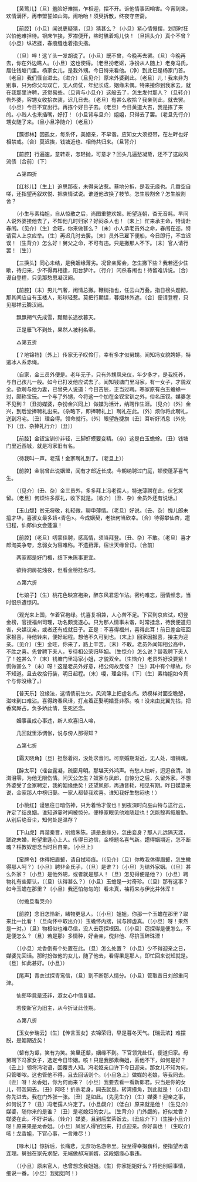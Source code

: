 <!-- { "loadSidebar": true } -->
　　【黄莺儿】〔旦〕羞脸好难揣，乍相迎，摆不开。诉他情事因咱害。今宵到来，欢情满怀，再申盟誓如山海。闹咍咍！须臾拆散，终夜守空斋。 

　　【前腔】〔小旦〕闻说更疑猜，〔旦〕猜甚么？〔小旦〕紧心情慢摆，划那时狂兴怕他难担待。银床乍挨，罗襟便开，些时醮着鸡儿快！〔旦摇头介〕真个不曾？〔小旦〕纵迟捱，春痕缝也着指尖揩。 

　　（〔旦〕啐！这丫头一发胡说了。〔小旦〕既不曾，今晚再去罢。〔旦〕今晚再去，你在外边瞧人。〔小旦〕这也使得。〔老旦扮老妪，净扮从人随上〕老身冯氏，居住钱塘门里。杨家女儿，是我外甥。今日特来看他。〔净〕到此已是杨家门首。〔老旦〕我们径自进去。〔进介〕〔旦见介〕原来外婆到此。〔老旦〕儿！我来非为别事，只为你父母双亡，无人倚仗，年纪长成，姻缘未偶。特来接你到我家去，就在我那里许聘，还觉易些。〔旦背与小旦介〕这般去了，怎生发付那人？〔旦转介〕告外婆，容甥女收拾衣装，迟几日去。〔老旦〕有甚么收拾？我亲到此，就去罢。〔小旦〕今日不宜出行。再拣个好日子去。〔老旦〕今日黄道大吉，我是拣了来的。小贱人也来插嘴，好打！〔小旦背与旦介〕姐姐，只得去了罢。〔老旦先行介〕甥女随了来。〔旦小旦净随介〕〔老旦〕） 

　　【簇御林】因孤女，每系怀，美姻亲，不早谐。应知女大须担带，在左畔也好相禁戒。〔合〕莫迟挨，钱塘近也、相倚共归来。〔旦背介〕 

　　【前腔】行遍速，意转乖，怎轻抛，可意才？回头几遍愁凝黛，还不了这段风流债〔合前〕〔下〕 

　　△第四折 

　　【红衫儿】〔生上〕追思那夜，未得亲沾惹。蓦地分拆，是我无缘也。几番空自嗟，还指望再叙欢悦、把衷情试说。谁道他改换了枝节。怎生般割舍？怎生般割舍？ 

　　（小生与素梅姐，自从惊散之后，尚图重整欢娱。盼望连朝，杳无音耗。早间人说外婆接他去了，不知他几时归家？好闷杀人也！〔末上〕忙来承主命，特请赴春闱。〔见介〕〔生〕金旺，你来做甚么？〔末〕小人承老员外之命，春闱在迩，特请官人上京应举。〔生〕再迟几时去罢。〔末〕员外已雇下便船，今日即行，不宜迟误！〔生背介〕怎么好！舅父之命，不可有违。只是撇那人不下。〔末〕官人请行罢！〔生〕） 

　　【三换头】同心未结，是我姻缘薄劣。况曾亲厮会，怎生撇下些？我若还少住歇，待归来，少不得再相逢，阳台梦叶。〔行介〕闪杀春闱也！待留难诉说。〔合〕谩自登程，只见那愁思凝汉阙。 

　　【前腔】〔末〕男儿气奢，闲情总撇。鞭梢指也，任云山万叠。指日榜头题彻，那其间应自有玉楼人，彩球轻惹。莫把行期误，暮烟林外遮。〔合〕便请登程，只见那祥云腾汉阙。 

　　飘飘朔气先成雪，黯黯长途欲暮天。 

　　正是雁飞不到处，果然人被利名牵。 

　　△第五折 

　　【？地锦裆】〔外上〕传家无子叹伶仃，幸有多才似舅甥。闻知冯女貌娉婷，特遣冰人系赤绳。 

　　（自家，金三员外便是。老年无子，只有外甥凤来仪，年少多才，是我抚养，与自己孩儿一般。如今已打发他应试去了。闻知钱塘门里冯家，有一女子，才貌双全。欲聘与他为妻，已曾央人说道：今日吉辰，正当过聘。寒家原有白玉蟾蜍一对，颇称宝玩。一个与了外甥，今将这一个加在金钗宝钏之外，俗名压钗。媒婆怎不见到？〔丑扮媒婆，杂扮金兴同上〕做媒为活计，纳聘作生涯。〔见介〕〔外〕金兴，到后堂捧聘礼出来。〔杂略下，即捧聘礼上〕聘礼在此。〔外〕烦你将此聘礼，送到冯宅。〔丑〕理会得。领命就行。〔外〕眼望旌捷旗〔丑〕耳听好消息〔外先下〕〔丑、杂捧礼行介〕〔丑〕） 

　　【前腔】金钗宝钏价非轻，三脚虾蟆要变精。〔杂〕这是白玉蟾蜍。〔丑〕钱塘门里近西城，就是冯家旧有名。 

　　（待我叫一声。老孺！金家聘礼到了。〔老旦上〕） 

　　【前腔】金翁曾此说姻盟，闻有才郎近长成。今朝纳聘过门庭，顿使蓬茅喜气生。 

　　（〔见介〕〔丑、杂〕金三员外，多多拜上冯老孺人，特送薄聘在此，伏乞笑留。〔老旦〕何烦许多厚礼，收下就是。〔收介〕〔丑、杂〕金员外还有说话。） 

　　【玉山颓】贫无将敬，礼轻微，聊申薄情。〔老旦〕好说。〔丑、杂〕愧儿郎未擅才华，喜淑女最多娇<青色>。今成姻契，老拙何当欣幸。〔合〕待得攀仙杏，趱归程，仙郎仙女会蓬瀛！ 

　　【前腔】〔老旦〕叨蒙佳聘，感高情，须当拜登。〔丑、杂〕不敢。〔老旦〕喜才郎洵美争夸，念弱女为容难称。不遗葑菲，宿世天缘曾订。〔合前〕 

　　两家都是好门楣，结下朱陈事更宜。 

　　欲待洞房花烛夜，但看金榜挂名时。 

　　△第六折 

　　【七娘子】〔生〕桃花色映宫袍染，醉东风君恩乍沾。密约难忘，丽情频念，当时恨杀遭惊闪。 

　　（观光来上国，乍着官袍绿。忧喜复相兼，人心苦不足。下官到京应试，叨登金榜，官授福州司理，功名颇觉遂心。只为那人情事未谐，时常挂念，待我便道归省，央媒议亲，或者还有成就日子。正是：不喜得福州，喜得此耳！前日差金旺回家报喜，待他转来，便好起程。想他不久可到也。〔末上〕回家因报喜，接主为迎亲。〔见介〕〔生〕金旺，你来了，路上辛苦。〔末〕不敢。老员外闻知相公高中，不胜之喜。先曾聘下夫人，专待相公荣归毕姻。〔生惊介〕怎么说？替我聘下夫人了！姓甚么？〔末〕钱塘门里冯家小姐，才貌双全。〔生恼介〕老员外好没要紧！慌做甚么？〔末〕呀！这是老员外好意，相公何故反怪？〔生〕其中有个缘故，你不知道。且去收拾行装，明日起程。〔末〕嗄，理会得。〔下〕〔生〕素梅姐如今真个与你没缘了。） 

　　【普天乐】没缘法，这情债前生欠。风流簿上把虚名点。娇模样对面空瞻憩，滋味到口难沾。喜得跨春风译，打点着正娶明婚吾非忝。咳！没来由比翼先拈，把香窝厮占。负多娇此情，生死还念。 

　　姻事虽成心事违，新人欢喜旧人啼， 

　　几回就里添惆怅，说与傍人那得知？ 

　　△第七折 

　　【霜天晓角】〔旦〕担愁着闷，没处求音问。可奈婚期渐近，无人处，暗销魂。 

　　【醉太平】（瑶台露凝，疏窗月明。那堪天外鸿声。有愁人怕听，迢迢夜清。潸潸泪零，为他无限伤情。问天公怎生？奴家与凤郎，自惊分之后，久留外家。不想外婆受了金家聘定，我的姻缘绝矣！还望凤郎，再通音耗，相见有期。昨日媒婆来说，金家那人中榜归娶。一家人都替我欢喜。谁知我好生愁闷也！） 

　　【小桃红】谩思往日暗伤神，只为着怜才俊也！到夜深时向巫山特与送行云，许定了结良姻。谁知道霎时间被惊分。便移家眼见他难随趁也！怎能彀再叙殷勤。从别后绝音尘，知何处是温存？ 

　　【下山虎】再谐秦晋，别绾朱陈。道是良缘分，怎由妾身？那人儿远隔天涯，蹉跎未婚，盼望重逢心上人。传得日边信，金榜题名喜气新。趱得姻期近，怎不断魂？枉教奴想念当时且自亲。〔小旦上〕 

　　【蛮牌令】休得把眉颦，请自拭啼痕。（〔见介〕〔旦〕你教我休得眉颦，怎生撇得那人呵？）〔小旦〕聘非金氏子，（〔旦〕是谁？）〔小旦〕为结外家姻。（〔旦〕甚么外家？〔小旦〕是他外甥，或者就是那人！〔旦〕怎见得便是他？）〔小旦〕聘物礼有些厮认，（〔旦〕认得甚么？）〔小旦〕玉蟾是一对奇珍。（〔旦〕那有这事？如今玉蟾在那里？〔小旦〕我还怕匆匆的）看未真，袖将来与伊比并休浑！ 

　　〔付蟾旦看哭介〕 

　　【前腔】念旧怎怜新，睹物更思人。（〔小旦〕姐姐，你那一个玉蟾在那里？取来比一比看！〔旦向怀中取出介〕）玉蟾怀内揣，试与辨虚真。（〔小旦〕呀！果然是一对。）〔旦〕物相似也难尽信，没人去窃探根因。（〔小旦〕窃探得是便怎么，不是便怎么？〔旦〕若是那）多情种，好会亲，傥非他、尽拚玉碎珠湮！ 

　　（〔小旦〕龙香倒有个处置在此。〔旦〕怎么处置？〔小旦〕少不得迎亲之日，媒婆先回话。那时扮做他的女儿，随了他去，看得果是那人，即忙回来说知就是。〔旦〕如此甚好。〔小旦〕） 

　　【尾声】青衣试探青鸾信，〔旦〕割不断那人情分。〔小旦〕管取昔日刘郎重问津。 

　　仙郎毕竟是还非，淑女心中信复疑。 

　　若使新官为旧主，从今折证此佳期。 

　　△第八折 

　　【玉女步瑞云】〔生〕【传言玉女】衣锦荣归，早是暮冬天气。【瑞云浓】难摆脱，是姻期近矣！ 

　　（颦有为颦，笑有为笑。笑里还颦，姻缘不到。下官领凭赴任，便道归家。母舅聘下冯家女子，选定今日毕姻。咳！只是我那素梅姐，丢他不下，如何是好？〔丑上〕领将冯宅语，回覆贵人知。冯老妪亲口许下今日迎亲。那女儿不知为何，只管唧哝。这也管他不得，且去回话则个。〔小旦急上〕做媒的老娘，等我同去。〔丑〕呀！龙香姐，你为何而来？〔小旦〕我要去看一看新郎君。只当是你的女儿，带我同去。〔丑〕阿呸！折杀老身，同去就是。转湾摸角，到此就是！〔小旦〕你先进去。我在门外张一张。〔丑〕是如此。〔先见生介〕〔生〕媒婆！迎亲之事，如何说了？〔丑〕冯老孺人许定了。〔小旦觑介〕〔低白〕原来就是他！〔生见介〕媒婆，随你来的是谁？〔丑〕是老媳妇的女儿。〔生背介〕门外觑的，好似龙香？媒婆在此，不好讲话。〔转介〕媒婆，且到后堂茶饭去。〔丑应介下〕〔生接小旦介〕呀！原来果是龙香姐。〔小旦〕凤官人得官回来，打点迎亲。你好喜也！〔生叹介〕咳！龙香姐，下官心事，一言难尽！） 

　　【啄木儿】惊拆后，长痛悲，无奈功名游帝里。投至得幸掇巍科，便指望再谐连理。舅翁在家先求配，无端做却冯家婿，这段姻缘心事违。 

　　（〔小旦〕原来官人，也曾想念我姐姐。〔生〕你家姐姐好么？将他别后事情，细说一番。〔小旦〕我姐姐呵！） 

